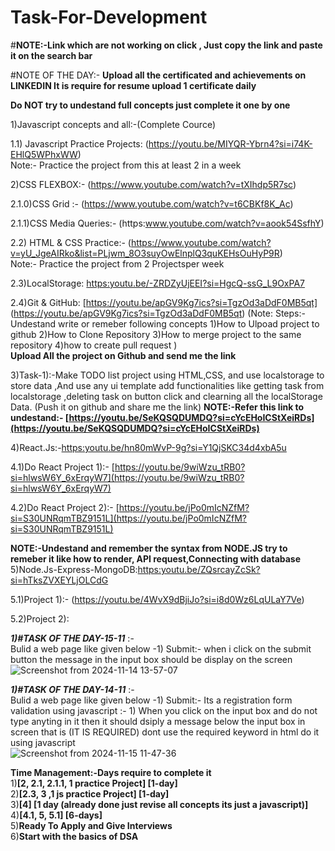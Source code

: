 # Task-For-Development

#<b>NOTE:-Link which are not working on click , Just copy the link and paste it on the search bar</b><br>

#NOTE OF THE DAY:- <strong>Upload all the certificated and achievements on LINKEDIN It is require for resume upload 1 certificate daily</strong> <br>

<b>Do NOT try to undestand full concepts just complete it one by one </b>

1)Javascript concepts and all:-(Complete Cource)

1.1) Javascript Practice Projects:  (https://youtu.be/MIYQR-Ybrn4?si=i74K-EHlQ5WPhxWW) <br> Note:- Practice the project from this at least 2 in a week

2)CSS FLEXBOX:- (https://www.youtube.com/watch?v=tXIhdp5R7sc)     

2.1.0)CSS Grid   :- (https://www.youtube.com/watch?v=t6CBKf8K_Ac)
        
2.1.1)CSS Media Queries:- (https:www.youtube.com/watch?v=aook54SsfhY)

2.2) HTML & CSS Practice:- (https://www.youtube.com/watch?v=yU_JgeAIRko&list=PLjwm_8O3suyOwElnplQ3quKEHsOuHyP9R) <br> Note:- Practice the project from 2 Projectsper week
            
2.3)LocalStorage: [https:youtu.be/-ZRDZyUjEEI?si=HgcQ-ssG_L9OxPA7](https:youtu.be/-ZRDZyUjEEI?si=HgcQ-ssG_L9OxPA7)

2.4)Git & GitHub: [https://youtu.be/apGV9Kg7ics?si=TgzOd3aDdF0MB5qt] (https://youtu.be/apGV9Kg7ics?si=TgzOd3aDdF0MB5qt) (Note: Steps:- Undestand write or remeber following concepts 1)How to Ulpoad project to github 2)How to Clone Repository 3)How to merge project to the same repository 4)how to create pull request )<br> <b>Upload All the project on Github and send me the link </b>

3)Task-1):-Make TODO list project using HTML,CSS, and use localstorage to store data ,And use any ui template add functionalities like getting task from localstorage ,deleting task on button click and clearning all the localStorage Data.  (Push it on github and share me the link) 
<b>NOTE:-Refer this link to undestand:- [https://youtu.be/SeKQSQDUMDQ?si=cYcEHoICStXeiRDs](https://youtu.be/SeKQSQDUMDQ?si=cYcEHoICStXeiRDs)</b>

4)React.Js:-[https:youtu.be/hn80mWvP-9g?si=Y1QjSKC34d4xbA5u](https:youtu.be/hn80mWvP-9g?si=Y1QjSKC34d4xbA5u)

4.1)Do React Project 1):- [https://youtu.be/9wiWzu_tRB0?si=hlwsW6Y_6xErqyW7](https://youtu.be/9wiWzu_tRB0?si=hlwsW6Y_6xErqyW7)

4.2)Do React Project 2):- [https://youtu.be/jPo0mIcNZfM?si=S30UNRqmTBZ9151L](https://youtu.be/jPo0mIcNZfM?si=S30UNRqmTBZ9151L)

<b>NOTE:-Undestand and remember the syntax from NODE.JS try to remeber it like how to render, API request,Connecting with database</b><br>
5)Node.Js-Express-MongoDB:[https:youtu.be/ZQsrcayZcSk?si=hTksZVXEYLjOLCdG](https:youtu.be/ZQsrcayZcSk?si=hTksZVXEYLjOLCdG)

5.1)Project 1):- (https://youtu.be/4WvX9dBjiJo?si=i8d0Wz6LqULaY7Ve)

5.2)Project 2): <br>


<b><em>1)#TASK OF THE DAY-15-11</em></b> :-<br> Bulid a web page like given below -1) Submit:- when i click on the submit button the message in the input box should be display on the screen <br>
![Screenshot from 2024-11-14 13-57-07](https://github.com/user-attachments/assets/75901013-b8b1-4fa5-a790-7f26d808646d)<br>

<b><em>1)#TASK OF THE DAY-14-11</em></b> :-<br> Bulid a web page like given below -1) Submit:- Its a registration form validation using javascript :- 1) When you click on the input box and do not type anyting in it then it should dsiply a message below the input box in screen that is (IT IS REQUIRED) dont use the required keyword in html do it using javascript<br>
![Screenshot from 2024-11-15 11-47-36](https://github.com/user-attachments/assets/e95a8001-bf97-41a7-9163-e6afe1c3c1f0)





    
<b>Time Management:-Days require to complete it</b><br>
1)<b>[2, 2.1, 2.1.1, 1 practice Project] [1-day]</b><br>
2)<b>[2.3, 3 ,1 js practice Project] [1-day]</b><br>
3)<b>[4] [1 day (already done just revise all concepts its just a javascript)]</b><br>
4)<b>[4.1, 5, 5.1] [6-days]</b><br>
5)<b>Ready To Apply and Give Interviews</b><br>
6)<b>Start with the basics of DSA<b/><br>


